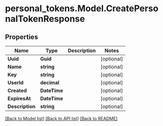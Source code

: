 # personal_tokens.Model.CreatePersonalTokenResponse

## Properties

Name | Type | Description | Notes
------------ | ------------- | ------------- | -------------
**Uuid** | **Guid** |  | [optional] 
**Name** | **string** |  | [optional] 
**Key** | **string** |  | [optional] 
**UserId** | **decimal** |  | [optional] 
**Created** | **DateTime** |  | [optional] 
**ExpiresAt** | **DateTime** |  | [optional] 
**Description** | **string** |  | [optional] 

[[Back to Model list]](../README.md#documentation-for-models) [[Back to API list]](../README.md#documentation-for-api-endpoints) [[Back to README]](../README.md)


